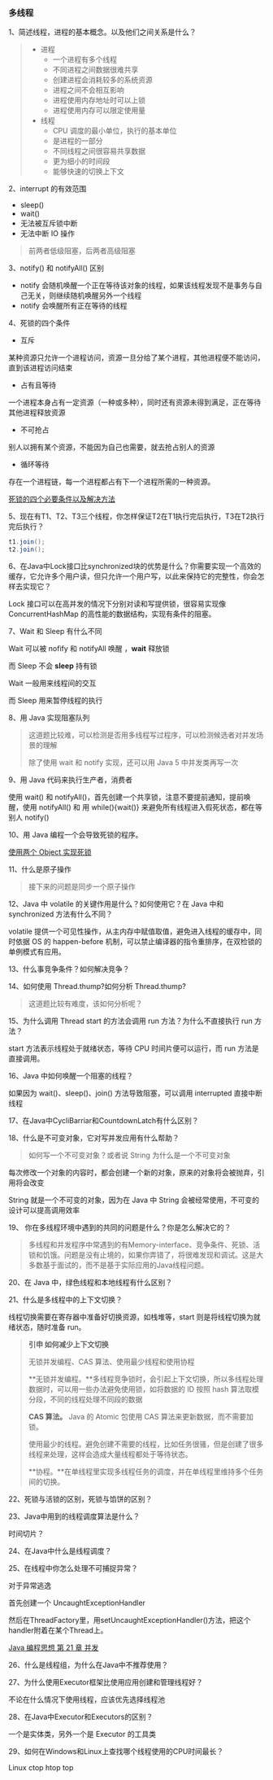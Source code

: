 ### 多线程

1、简述线程，进程的基本概念。以及他们之间关系是什么？

> - 进程
>   - 一个进程有多个线程
>   - 不同进程之间数据很难共享
>   - 创建进程会消耗较多的系统资源
>   - 进程之间不会相互影响
>   - 进程使用内存地址时可以上锁
>   - 进程使用内存可以限定使用量
> - 线程
>   - CPU 调度的最小单位，执行的基本单位
>   - 是进程的一部分
>   - 不同线程之间很容易共享数据
>   - 更为细小的时间段
>   - 能够快速的切换上下文



2、interrupt 的有效范围

- sleep()
- wait()
- 无法被互斥锁中断
- 无法中断 IO 操作

> 前两者低级阻塞，后两者高级阻塞



3、notify() 和 notifyAll() 区别

- notify 会随机唤醒一个正在等待该对象的线程，如果该线程发现不是事务与自己无关，则继续随机唤醒另外一个线程
- notify 会唤醒所有正在等待的线程



4、死锁的四个条件

- 互斥

某种资源只允许一个进程访问，资源一旦分给了某个进程，其他进程便不能访问，直到该进程访问结束

- 占有且等待

一个进程本身占有一定资源（一种或多种），同时还有资源未得到满足，正在等待其他进程释放资源

- 不可抢占

别人以拥有某个资源，不能因为自己也需要，就去抢占别人的资源

- 循环等待

存在一个进程链，每一个进程都占有下一个进程所需的一种资源。

[死锁的四个必要条件以及解决方法](https://blog.csdn.net/guaiguaihenguai/article/details/80303835)



5、现在有T1、T2、T3三个线程，你怎样保证T2在T1执行完后执行，T3在T2执行完后执行？

```java
t1.join();
t2.join();
```





6、在Java中Lock接口比synchronized块的优势是什么？你需要实现一个高效的缓存，它允许多个用户读，但只允许一个用户写，以此来保持它的完整性，你会怎样去实现它？

Lock 接口可以在高并发的情况下分别对读和写提供锁，很容易实现像 ConcurrentHashMap 的高性能的数据结构，实现有条件的阻塞。



7、Wait 和 Sleep 有什么不同

Wait 可以被 nofify 和 notifyAll 唤醒 ，**wait** 释放锁

而 Sleep 不会 **sleep** 持有锁

Wait 一般用来线程间的交互

而 Sleep 用来暂停线程的执行



8、用 Java 实现阻塞队列

> 这道题比较难，可以检测是否用多线程写过程序，可以检测候选者对并发场景的理解
>
> 除了使用 wait 和 notify 实现，还可以用 Java 5 中并发类再写一次



9、用 Java 代码来执行生产者，消费者

使用 wait() 和 notifyAll()，首先创建一个共享锁，注意不要提前通知，提前唤醒，使用 notifyAll() 和 用 while(){wait()} 来避免所有线程进入假死状态，都在等别人 notify()



10、用 Java 编程一个会导致死锁的程序。

[使用两个 Object 实现死锁](https://github.com/DraperHXY/JavaLearning/blob/master/src/main/java/com/draper/thread/DeadLock.java)



11、什么是原子操作

> 接下来的问题是同步一个原子操作



12、Java 中 volatile 的关键作用是什么？如何使用它？在 Java 中和 synchronized 方法有什么不同？

volatile 提供一个可见性操作，从主内存中赋值取值，避免进入线程的缓存中，同时依据 OS 的 happen-before 机制，可以禁止编译器的指令重排序，在双检锁的单例模式有应用。



13、什么事竞争条件？如何解决竞争？



14、如何使用 Thread.thump?如何分析 Thread.thump?

> 这道题比较有难度，该如何分析呢？



15、为什么调用 Thread start 的方法会调用 run 方法？为什么不直接执行 run 方法？

start 方法表示线程处于就绪状态，等待 CPU 时间片便可以运行，而 run 方法是直接调用。



16、Java 中如何唤醒一个阻塞的线程？

如果因为 wait()、sleep()、join() 方法导致阻塞，可以调用 interrupted 直接中断线程



17、在Java中CycliBarriar和CountdownLatch有什么区别？



18、什么是不可变对象，它对写并发应用有什么帮助？

> 如何写一个不可变对象？或者说 String 为什么是一个不可变对象

每次修改一个对象的内容时，都会创建一个新的对象，原来的对象将会被抛弃，引用将会改变

String 就是一个不可变的对象，因为在 Java 中 String 会被经常使用，不可变的设计可以提高调用效率



19、 你在多线程环境中遇到的共同的问题是什么？你是怎么解决它的？

> 多线程和并发程序中常遇到的有Memory-interface、竞争条件、死锁、活锁和饥饿。问题是没有止境的，如果你弄错了，将很难发现和调试。这是大多数基于面试的，而不是基于实际应用的Java线程问题。



20、在 Java 中，绿色线程和本地线程有什么区别？



21、什么是多线程中的上下文切换？

线程切换需要在寄存器中准备好切换资源，如栈堆等，start 则是将线程切换为就绪状态，随时准备 run。

> **引申 如何减少上下文切换**
>
> 无锁并发编程、CAS 算法、使用最少线程和使用协程
>
> **无锁并发编程。**多线程竞争锁时，会引起上下文切换，所以多线程处理数据时，可以用一些办法避免使用锁，如将数据的 ID 按照 hash 算法取模分段，不同的线程处理不同段的数据
>
> **CAS 算法。** Java 的 Atomic 包使用 CAS 算法来更新数据，而不需要加锁。
>
> 使用最少的线程。避免创建不需要的线程，比如任务很骚，但是创建了很多线程来处理，这样会造成大量线程都处于等待状态。
>
> **协程。**在单线程里实现多线程任务的调度，并在单线程里维持多个任务间的切换。







22、死锁与活锁的区别，死锁与馅饼的区别？



23、Java中用到的线程调度算法是什么？

时间切片？



24、在Java中什么是线程调度？



25、在线程中你怎么处理不可捕捉异常？

对于异常逃逸

首先创建一个 UncaughtExceptionHandler

然后在ThreadFactory里，用setUncaughtExceptionHandler()方法，把这个handler附着在某个Thread上。

[Java 编程思想 第 21 章 并发](http://www.ciaoshen.com/java/thinking%20in%20java/2016/10/28/tij4-21.html)



26、什么是线程组，为什么在Java中不推荐使用？



27、为什么使用Executor框架比使用应用创建和管理线程好？

不论在什么情况下使用线程，应该优先选择线程池





28、在Java中Executor和Executors的区别？

一个是实体类，另外一个是 Executor 的工具类



29、如何在Windows和Linux上查找哪个线程使用的CPU时间最长？

Linux ctop htop top






